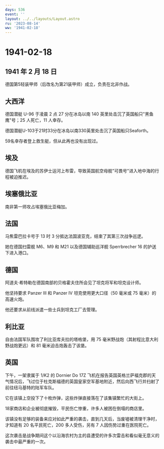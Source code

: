 ```yaml
---
days: 536
event: ''
layout: ../../layouts/Layout.astro
ru: '2023-08-14'
ww: '1941-02-18'
---
```


# 1941-02-18

## 1941 年 2 月 18 日

德国第5轻装甲师（后改名为第21装甲师）成立，负责在北非作战。

## 大西洋

德国潜艇 U-96 于凌晨 2 点 27 分在冰岛以南 140
英里处击沉了英国船只"黑鱼鹰"号；25 人死亡，11 人幸存。

德国潜艇U-103于21时33分在冰岛以南330英里处击沉了英国船只Seaforth。

59名幸存者登上救生艇，但从此再也没有出现过。

## 埃及

德国飞机在埃及的苏伊士运河上布雷，导致英国航空母舰"可畏号"进入地中海的行程被迫推迟。

## 埃塞俄比亚

南非第一师攻占埃塞俄比亚梅加。

## 法国

马焦雷巴拉卡号于 13 时 3 分抵达法国波亚克，结束了其第三次战争巡逻。

她在德国扫雷舰 M6、M9 和 M21 以及德国辅助巡洋舰 Sperrbrecher 16
的护送下进入港口。

## 德国

阿道夫·希特勒在德国南部的贝格霍夫住所会见了坦克将军和坦克设计师。

他坚持要求 Panzer III 和 Panzer IV 坦克使用更大口径（50 毫米或 75
毫米）的高速火炮。

他还要求从前线派遣一些士兵到坦克工厂去管理。

## 利比亚

自由法国军队围攻了利比亚库夫拉的塔格堡，用 75
毫米野战炮（其射程比意大利野战炮更远）和 81 毫米迫击炮轰击了该堡。

## 英国

下午，一架隶属于 1/K2 的 Dornier Do 17Z
飞机在报告英国英格兰萨福克郡的天气情况后，飞过位于杜克斯福德的英国皇家空军基地附近，然后向西飞行并扫射了前往纽马基特的陆军车队。

它在该镇上空投下了十枚炸弹，这些炸弹直接落在了该集镇繁忙的大街上。

18家商店和企业被彻底摧毁，平民伤亡惨重，许多人被困在倒塌的商店里。

该镇没有足够的装备来应对如此严重的袭击，直到几天后，当废墟被清理干净时，才知道有
20 名平民死亡，200 多人受伤，另有 7 人因伤势过重在医院死亡。

这次袭击是战争期间这个以沿海农村为主的县遭受的许多次雷击和看似毫无意义的袭击中最严重的一次。